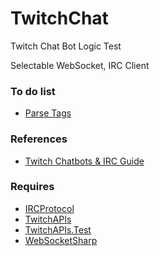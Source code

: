 # TwitchChat

Twitch Chat Bot Logic Test

Selectable WebSocket, IRC Client

### To do list
* [Parse Tags](https://dev.twitch.tv/docs/irc/tags/)

### References
* [Twitch Chatbots & IRC Guide](https://dev.twitch.tv/docs/irc/guide/)

### Requires
* [IRCProtocol](IRCProtocol)
* [TwitchAPIs](https://github.com/gisellevonbingen/TwitchAPIs)
* [TwitchAPIs.Test](https://github.com/gisellevonbingen/TwitchAPIs)
* [WebSocketSharp](https://github.com/sta/websocket-sharp)
